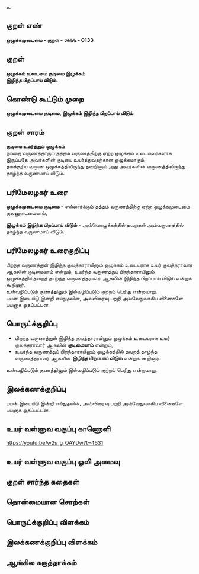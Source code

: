 உ

## குறள் எண் 

**ஒழுக்கமுடைமை - குறள் - ௦௧௩௩ - 0133**  

## குறள் 

**ஒழுக்கம் உடைமை குடிமை இழுக்கம்  
இழிந்த பிறப்பாய் விடும்.** 

## கொண்டு கூட்டும் முறை

**ஒழுக்கமுடைமை குடிமை, இழுக்கம் இழிந்த பிறப்பாய் விடும்**  

## குறள் சாரம் 

**குடியை உயர்த்தும் ஒழுக்கம்**  
நான்கு வருணத்தாரும் தத்தம் வருணத்திற்கு ஏற்ற ஒழுக்கம் உடையவர்களாக இருப்பதே அவர்களின் குடியை உயர்த்துவதற்கான ஒழுக்கமாகும்.  
தமக்குரிய வருண ஒழுக்கத்திலிருந்து தவறினால் அது அவர்களின் வருணத்திலிருந்து தாழ்ந்த வருணமாய் விடும்.  

## பரிமேலழகர் உரை

**ஒழுக்கமுடைமை குடிமை** - எல்லார்க்கும் தத்தம் வருணத்திற்கு ஏற்ற ஒழுக்கமுடைமை குலனுடைமையாம்,  

**இழுக்கம் இழிந்த பிறப்பாய் விடும்** - அவ்வொழுக்கத்தில் தவறுதல் அவ்வருணத்தில் தாழ்ந்த வருணமாய் விடும்.  

## பரிமேலழகர் உரைகுறிப்பு   

பிறந்த வருணத்துள் இழிந்த குலத்தாராயினும் ஒழுக்கம் உடையராக உயர் குலத்தராவார் ஆகலின் குடிமையாம் என்றும், உயர்ந்த வருணத்துப் பிறந்தாராயினும் ஒழுக்கத்தில்தவறத் தாழ்ந்த வருணத்தராவர் ஆகலின் இழிந்த பிறப்பாய் விடும் என்றுங் கூறினார்.  
உள்வழிப்படும் குணத்தினும் இல்வழிப்படும் குற்றம் பெரிது என்றவாறு.  
பயன் இடையீடு இன்றி எய்துதலின், அவ்விரைவு பற்றி அவ்வேதுவாகிய வினைகளே பயனாக ஓதப்பட்டன.  

## பொருட்க்குறிப்பு 

* பிறந்த வருணத்துள் இழிந்த குலத்தாராயினும் ஒழுக்கம் உடையராக உயர் குலத்தராவார் ஆகலின் **குடிமையாம்** என்றும்,  
* உயர்ந்த வருணத்துப் பிறந்தாராயினும் ஒழுக்கத்தில் தவறத் தாழ்ந்த வருணத்தராவர் ஆகலின் **இழிந்த பிறப்பாய் விடும்** என்றுங் கூறினார். 

உள்வழிப்படும் குணத்தினும் இல்வழிப்படும் குற்றம் பெரிது என்றவாறு.  

## இலக்கணக்குறிப்பு  

பயன் இடையீடு இன்றி எய்துதலின், 
அவ்விரைவு பற்றி அவ்வேதுவாகிய வினைகளே பயனாக ஓதப்பட்டன.    

## உயர் வள்ளுவ வகுப்பு காணொளி

https://youtu.be/w2s_g_QAYDw?t=4631

## உயர் வள்ளுவ வகுப்பு ஒலி அமைவு 

 
## குறள் சார்ந்த கதைகள் 


## தொன்மையான சொற்கள்


## பொருட்க்குறிப்பு விளக்கம்


## இலக்கணக்குறிப்பு விளக்கம்


## ஆங்கில கருத்தாக்கம் 


